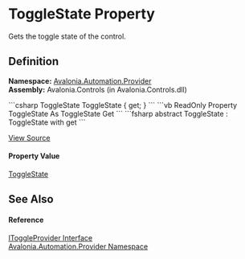 # ToggleState Property


Gets the toggle state of the control.



## Definition
**Namespace:** <a href="N_Avalonia_Automation_Provider">Avalonia.Automation.Provider</a>  
**Assembly:** Avalonia.Controls (in Avalonia.Controls.dll)

<Tabs groupId="api-code-preview">
<TabItem value="csharp" label="C#">
```csharp
ToggleState ToggleState { get; }
```
</TabItem>
<TabItem value="vb" label="VB">
```vb
ReadOnly Property ToggleState As ToggleState
	Get
```
</TabItem>
<TabItem value="fsharp" label="F#">
```fsharp
abstract ToggleState : ToggleState with get
```
</TabItem>
</Tabs>



<a href="https://github.com/AvaloniaUI/Avalonia/tree/master/src/Avalonia.Controls/Automation/Provider/IToggleProvider.cs" title="View the source code">View Source</a>



#### Property Value
<a href="T_Avalonia_Automation_Provider_ToggleState">ToggleState</a>

## See Also


#### Reference
<a href="T_Avalonia_Automation_Provider_IToggleProvider">IToggleProvider Interface</a>  
<a href="N_Avalonia_Automation_Provider">Avalonia.Automation.Provider Namespace</a>  


